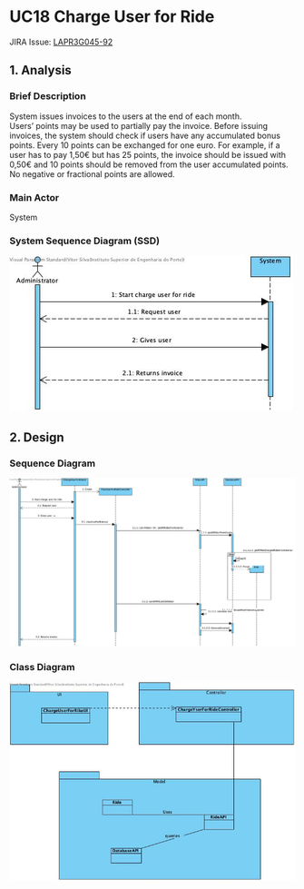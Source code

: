 # **UC18 Charge User for Ride**

JIRA Issue: [LAPR3G045-92](https://jira.dei.isep.ipp.pt:8443/browse/LAPR3G045-92)

## **1. Analysis**

### Brief Description

System issues invoices to the users at the end of each month.    
Users’ points may be used to partially pay the invoice.
Before issuing invoices, the system should check if users have any accumulated bonus points. Every 10 points can be exchanged for one euro. For example, if a user has to pay 1,50€ but has 25 points, the invoice should be issued with 0,50€ and 10 points should be removed from the user accumulated points. No negative or fractional points are allowed.

### Main Actor

System

### System Sequence Diagram (SSD)

![UC18-SSD.jpg](UC18-SSD.jpg)

## **2. Design**

### Sequence Diagram

![UC18-Design-Sequence.jpg](UC18-Design-Sequence.jpg)

### Class Diagram

![UC18-Design-Class.jpg](UC18-Design-Class.jpg)